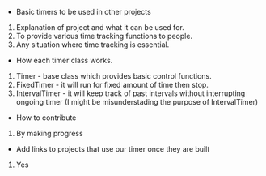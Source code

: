 - Basic timers to be used in other projects
1. Explanation of project and what it can be used for.
2. To provide various time tracking functions to people.
3. Any situation where time tracking is essential.
- How each timer class works.
1. Timer - base class which provides basic control functions.
2. FixedTimer - it will run for fixed amount of time then stop.
3. IntervalTimer - it will keep track of past intervals without interrupting ongoing timer (I might be misunderstading the purpose of IntervalTimer)
- How to contribute
1. By making progress
- Add links to projects that use our timer once they are built
1. Yes